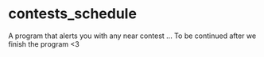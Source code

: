 # contests_schedule
A program that alerts you with any near contest ... To be continued after we finish the program <3
